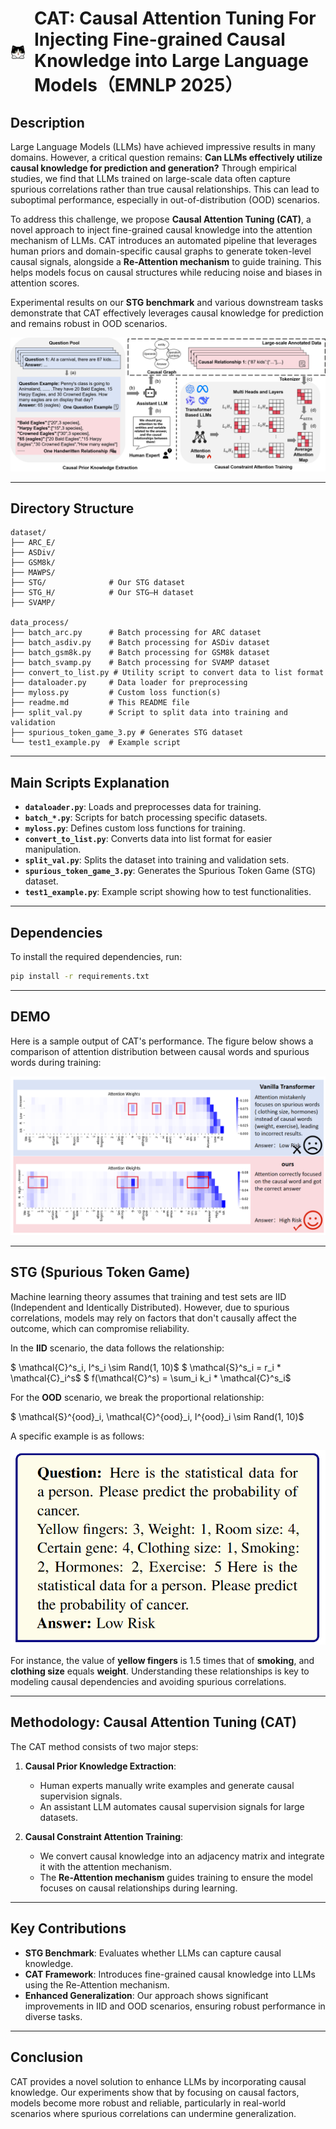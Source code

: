 # <p style="display: flex; align-items: center; gap: 0.5em;"><img src="cat.svg" alt="CAT Logo" height="24"/>CAT: Causal Attention Tuning For Injecting Fine-grained Causal Knowledge into Large Language Models（EMNLP 2025）</p>

## Description

Large Language Models (LLMs) have achieved impressive results in many domains. However, a critical question remains: **Can LLMs effectively utilize causal knowledge for prediction and generation?** Through empirical studies, we find that LLMs trained on large-scale data often capture spurious correlations rather than true causal relationships. This can lead to suboptimal performance, especially in out-of-distribution (OOD) scenarios.

To address this challenge, we propose **Causal Attention Tuning (CAT)**, a novel approach to inject fine-grained causal knowledge into the attention mechanism of LLMs. CAT introduces an automated pipeline that leverages human priors and domain-specific causal graphs to generate token-level causal signals, alongside a **Re-Attention mechanism** to guide training. This helps models focus on causal structures while reducing noise and biases in attention scores.

Experimental results on our **STG benchmark** and various downstream tasks demonstrate that CAT effectively leverages causal knowledge for prediction and remains robust in OOD scenarios.

![CAT Example](image-1.png)

---

## Directory Structure

```plaintext
dataset/
├── ARC_E/         
├── ASDiv/       
├── GSM8k/        
├── MAWPS/         
├── STG/              # Our STG dataset
├── STG_H/            # Our STG—H dataset
├── SVAMP/           

data_process/
├── batch_arc.py      # Batch processing for ARC dataset
├── batch_asdiv.py    # Batch processing for ASDiv dataset
├── batch_gsm8k.py    # Batch processing for GSM8k dataset
├── batch_svamp.py    # Batch processing for SVAMP dataset
├── convert_to_list.py # Utility script to convert data to list format
├── dataloader.py     # Data loader for preprocessing
├── myloss.py         # Custom loss function(s)
├── readme.md         # This README file
├── split_val.py      # Script to split data into training and validation
├── spurious_token_game_3.py # Generates STG dataset
└── test1_example.py  # Example script
```

---

## Main Scripts Explanation

* **`dataloader.py`**: Loads and preprocesses data for training.
* **`batch_*.py`**: Scripts for batch processing specific datasets.
* **`myloss.py`**: Defines custom loss functions for training.
* **`convert_to_list.py`**: Converts data into list format for easier manipulation.
* **`split_val.py`**: Splits the dataset into training and validation sets.
* **`spurious_token_game_3.py`**: Generates the Spurious Token Game (STG) dataset.
* **`test1_example.py`**: Example script showing how to test functionalities.

---

## Dependencies

To install the required dependencies, run:

```bash
pip install -r requirements.txt
```

---

## DEMO

Here is a sample output of CAT's performance. The figure below shows a comparison of attention distribution between causal words and spurious words during training:

![Alt text](image.png)

---

## STG (Spurious Token Game)

Machine learning theory assumes that training and test sets are IID (Independent and Identically Distributed). However, due to spurious correlations, models may rely on factors that don't causally affect the outcome, which can compromise reliability.

In the **IID** scenario, the data follows the relationship:

$ \mathcal{C}^s_i, I^s_i \sim Rand(1, 10)$
$ \mathcal{S}^s_i = r_i * \mathcal{C}_i^s$
$ f(\mathcal{C}^s) = \sum_i k_i * \mathcal{C}^s_i$

For the **OOD** scenario, we break the proportional relationship:

$ \mathcal{S}^{ood}_i, \mathcal{C}^{ood}_i, I^{ood}_i \sim Rand(1, 10)$

A specific example is as follows:

![Alt text](image-2.png)

For instance, the value of **yellow fingers** is 1.5 times that of **smoking**, and **clothing size** equals **weight**. Understanding these relationships is key to modeling causal dependencies and avoiding spurious correlations.

---

## Methodology: Causal Attention Tuning (CAT)

The CAT method consists of two major steps:

1. **Causal Prior Knowledge Extraction**:

   * Human experts manually write examples and generate causal supervision signals.
   * An assistant LLM automates causal supervision signals for large datasets.

2. **Causal Constraint Attention Training**:

   * We convert causal knowledge into an adjacency matrix and integrate it with the attention mechanism.
   * The **Re-Attention mechanism** guides training to ensure the model focuses on causal relationships during learning.

---

## Key Contributions

* **STG Benchmark**: Evaluates whether LLMs can capture causal knowledge.
* **CAT Framework**: Introduces fine-grained causal knowledge into LLMs using the Re-Attention mechanism.
* **Enhanced Generalization**: Our approach shows significant improvements in IID and OOD scenarios, ensuring robust performance in diverse tasks.

---

## Conclusion

CAT provides a novel solution to enhance LLMs by incorporating causal knowledge. Our experiments show that by focusing on causal factors, models become more robust and reliable, particularly in real-world scenarios where spurious correlations can undermine generalization.

